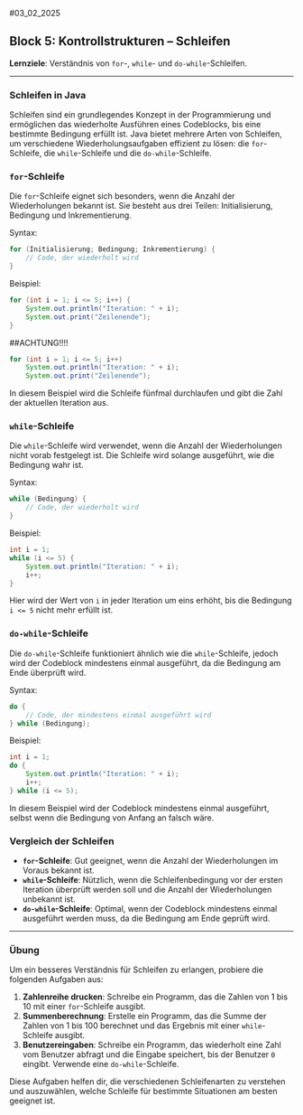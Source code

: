#03_02_2025
## Block 5: Kontrollstrukturen – Schleifen

**Lernziele**: Verständnis von `for`-, `while`- und `do-while`-Schleifen.

---

### Schleifen in Java

Schleifen sind ein grundlegendes Konzept in der Programmierung und ermöglichen das wiederholte Ausführen eines Codeblocks, bis eine bestimmte Bedingung erfüllt ist. Java bietet mehrere Arten von Schleifen, um verschiedene Wiederholungsaufgaben effizient zu lösen: die `for`-Schleife, die `while`-Schleife und die `do-while`-Schleife.

### `for`-Schleife

Die `for`-Schleife eignet sich besonders, wenn die Anzahl der Wiederholungen bekannt ist. Sie besteht aus drei Teilen: Initialisierung, Bedingung und Inkrementierung.

Syntax:
```java
for (Initialisierung; Bedingung; Inkrementierung) {
    // Code, der wiederholt wird
}
```

Beispiel:
```java
for (int i = 1; i <= 5; i++) {
    System.out.println("Iteration: " + i);
    System.out.print("Zeilenende");
}

```
##ACHTUNG!!!!
```java
for (int i = 1; i <= 5; i++) 
    System.out.println("Iteration: " + i);
    System.out.print("Zeilenende");

```

In diesem Beispiel wird die Schleife fünfmal durchlaufen und gibt die Zahl der aktuellen Iteration aus.

### `while`-Schleife

Die `while`-Schleife wird verwendet, wenn die Anzahl der Wiederholungen nicht vorab festgelegt ist. Die Schleife wird solange ausgeführt, wie die Bedingung wahr ist.

Syntax:
```java
while (Bedingung) {
    // Code, der wiederholt wird
}
```

Beispiel:
```java
int i = 1;
while (i <= 5) {
    System.out.println("Iteration: " + i);
    i++;
}
```
Hier wird der Wert von `i` in jeder Iteration um eins erhöht, bis die Bedingung `i <= 5` nicht mehr erfüllt ist.

### `do-while`-Schleife

Die `do-while`-Schleife funktioniert ähnlich wie die `while`-Schleife, jedoch wird der Codeblock mindestens einmal ausgeführt, da die Bedingung am Ende überprüft wird.

Syntax:
```java
do {
    // Code, der mindestens einmal ausgeführt wird
} while (Bedingung);
```

Beispiel:
```java
int i = 1;
do {
    System.out.println("Iteration: " + i);
    i++;
} while (i <= 5);
```
In diesem Beispiel wird der Codeblock mindestens einmal ausgeführt, selbst wenn die Bedingung von Anfang an falsch wäre.

### Vergleich der Schleifen

- **`for`-Schleife**: Gut geeignet, wenn die Anzahl der Wiederholungen im Voraus bekannt ist.
- **`while`-Schleife**: Nützlich, wenn die Schleifenbedingung vor der ersten Iteration überprüft werden soll und die Anzahl der Wiederholungen unbekannt ist.
- **`do-while`-Schleife**: Optimal, wenn der Codeblock mindestens einmal ausgeführt werden muss, da die Bedingung am Ende geprüft wird.

---

### Übung

Um ein besseres Verständnis für Schleifen zu erlangen, probiere die folgenden Aufgaben aus:

1. **Zahlenreihe drucken**: Schreibe ein Programm, das die Zahlen von 1 bis 10 mit einer `for`-Schleife ausgibt.
2. **Summenberechnung**: Erstelle ein Programm, das die Summe der Zahlen von 1 bis 100 berechnet und das Ergebnis mit einer `while`-Schleife ausgibt.
3. **Benutzereingaben**: Schreibe ein Programm, das wiederholt eine Zahl vom Benutzer abfragt und die Eingabe speichert, bis der Benutzer `0` eingibt. Verwende eine `do-while`-Schleife.

Diese Aufgaben helfen dir, die verschiedenen Schleifenarten zu verstehen und auszuwählen, welche Schleife für bestimmte Situationen am besten geeignet ist.
